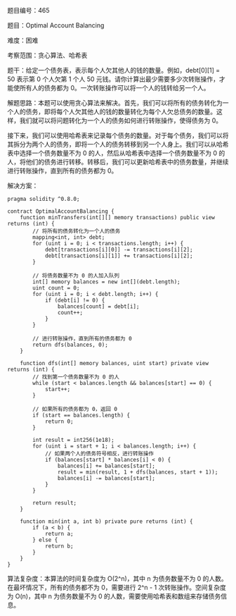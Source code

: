 题目编号：465

题目：Optimal Account Balancing

难度：困难

考察范围：贪心算法、哈希表

题干：给定一个债务表，表示每个人欠其他人的钱的数量。例如，debt[0][1] = 50 表示第 0 个人欠第 1 个人 50 元钱。请你计算出最少需要多少次转账操作，才能使所有人的债务都为 0。一次转账操作可以将一个人的钱转给另一个人。

解题思路：本题可以使用贪心算法来解决。首先，我们可以将所有的债务转化为一个人的债务，即将每个人欠其他人的钱的数量转化为每个人欠总债务的数量。这样，我们就可以将问题转化为一个人的债务如何进行转账操作，使得债务为 0。

接下来，我们可以使用哈希表来记录每个债务的数量。对于每个债务，我们可以将其拆分为两个人的债务，即将一个人的债务转移到另一个人身上。我们可以从哈希表中选择一个债务数量不为 0 的人，然后从哈希表中选择一个债务数量不为 0 的人，将他们的债务进行转移。转移后，我们可以更新哈希表中的债务数量，并继续进行转账操作，直到所有的债务都为 0。

解决方案：

```
pragma solidity ^0.8.0;

contract OptimalAccountBalancing {
    function minTransfers(int[][] memory transactions) public view returns (int) {
        // 将所有的债务转化为一个人的债务
        mapping<int, int> debt;
        for (uint i = 0; i < transactions.length; i++) {
            debt[transactions[i][0]] -= transactions[i][2];
            debt[transactions[i][1]] += transactions[i][2];
        }
        
        // 将债务数量不为 0 的人加入队列
        int[] memory balances = new int[](debt.length);
        uint count = 0;
        for (uint i = 0; i < debt.length; i++) {
            if (debt[i] != 0) {
                balances[count] = debt[i];
                count++;
            }
        }
        
        // 进行转账操作，直到所有的债务都为 0
        return dfs(balances, 0);
    }
    
    function dfs(int[] memory balances, uint start) private view returns (int) {
        // 找到第一个债务数量不为 0 的人
        while (start < balances.length && balances[start] == 0) {
            start++;
        }
        
        // 如果所有的债务都为 0，返回 0
        if (start == balances.length) {
            return 0;
        }
        
        int result = int256(1e18);
        for (uint i = start + 1; i < balances.length; i++) {
            // 如果两个人的债务符号相反，进行转账操作
            if (balances[start] * balances[i] < 0) {
                balances[i] += balances[start];
                result = min(result, 1 + dfs(balances, start + 1));
                balances[i] -= balances[start];
            }
        }
        
        return result;
    }
    
    function min(int a, int b) private pure returns (int) {
        if (a < b) {
            return a;
        } else {
            return b;
        }
    }
}
```

算法复杂度：本算法的时间复杂度为 O(2^n)，其中 n 为债务数量不为 0 的人数。在最坏情况下，所有的债务都不为 0，需要进行 2^n - 1 次转账操作。空间复杂度为 O(n)，其中 n 为债务数量不为 0 的人数，需要使用哈希表和数组来存储债务信息。